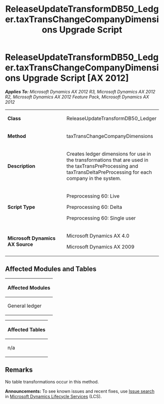 ﻿---
title: ReleaseUpdateTransformDB50_Ledger.taxTransChangeCompanyDimensions Upgrade Script
TOCTitle: ReleaseUpdateTransformDB50_Ledger.taxTransChangeCompanyDimensions Upgrade Script
ms:assetid: 163e42c3-bcd9-e367-23db-9d410171d304
ms:mtpsurl: https://msdn.microsoft.com/en-us/library/JJ718553(v=AX.60)
ms:contentKeyID: 49706838
ms.date: 05/18/2015
mtps_version: v=AX.60
---

# ReleaseUpdateTransformDB50\_Ledger.taxTransChangeCompanyDimensions Upgrade Script [AX 2012]


_**Applies To:** Microsoft Dynamics AX 2012 R3, Microsoft Dynamics AX 2012 R2, Microsoft Dynamics AX 2012 Feature Pack, Microsoft Dynamics AX 2012_

<table>
<colgroup>
<col style="width: 50%" />
<col style="width: 50%" />
</colgroup>
<tbody>
<tr class="odd">
<td><p><strong>Class</strong></p></td>
<td><p>ReleaseUpdateTransformDB50_Ledger</p></td>
</tr>
<tr class="even">
<td><p><strong>Method</strong></p></td>
<td><p>taxTransChangeCompanyDimensions</p></td>
</tr>
<tr class="odd">
<td><p><strong>Description</strong></p></td>
<td><p>Creates ledger dimensions for use in the transformations that are used in the taxTransPreProcessing and taxTransDeltaPreProcessing for each company in the system.</p></td>
</tr>
<tr class="even">
<td><p><strong>Script Type</strong></p></td>
<td><p>Preprocessing 60: Live</p>
<p>Preprocessing 60: Delta</p>
<p>Preprocessing 60: Single user</p></td>
</tr>
<tr class="odd">
<td><p><strong>Microsoft Dynamics AX Source</strong></p></td>
<td><p>Microsoft Dynamics AX 4.0</p>
<p>Microsoft Dynamics AX 2009</p></td>
</tr>
</tbody>
</table>


## Affected Modules and Tables

<table>
<colgroup>
<col style="width: 100%" />
</colgroup>
<thead>
<tr class="header">
<th><p>Affected Modules</p></th>
</tr>
</thead>
<tbody>
<tr class="odd">
<td><p>General ledger</p></td>
</tr>
</tbody>
</table>


<table>
<colgroup>
<col style="width: 100%" />
</colgroup>
<thead>
<tr class="header">
<th><p>Affected Tables</p></th>
</tr>
</thead>
<tbody>
<tr class="odd">
<td><p>n/a</p></td>
</tr>
</tbody>
</table>


## Remarks

No table transformations occur in this method.

  
**Announcements:** To see known issues and recent fixes, use [Issue search](http://go.microsoft.com/fwlink/?linkid=389258) in [Microsoft Dynamics Lifecycle Services](http://go.microsoft.com/fwlink/?linkid=306505) (LCS).

